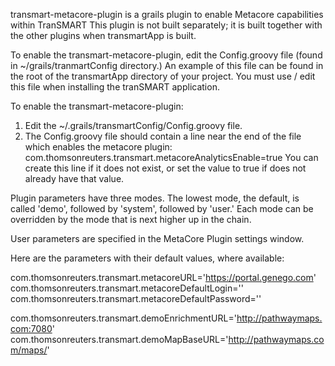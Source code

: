 transmart-metacore-plugin is a grails plugin to enable Metacore capabilities within TranSMART
This plugin is not built separately; it is built together with the other plugins when
transmartApp is built.

To enable the transmart-metacore-plugin, edit the Config.groovy file (found in ~/grails/tranmartConfig directory.)
An example of this file can be found in the root of the transmartApp directory of your project. You must use / edit this file
when installing the tranSMART application.

To enable the transmart-metacore-plugin:

1. Edit the ~/.grails/transmartConfig/Config.groovy file.
2. The Config.groovy file should contain a line near the end of the file which enables the metacore plugin: 
com.thomsonreuters.transmart.metacoreAnalyticsEnable=true
You can create this line if it does not exist, or set the value to true if does not already have that value.

Plugin parameters have three modes.  The lowest mode, the default, is called 'demo', followed by 'system', followed by 'user.'
Each mode can be overridden by the mode that is next higher up in the chain.

User parameters are specified in the MetaCore Plugin settings window.

Here are the parameters with their default values, where available:

com.thomsonreuters.transmart.metacoreURL='https://portal.genego.com'
com.thomsonreuters.transmart.metacoreDefaultLogin=''
com.thomsonreuters.transmart.metacoreDefaultPassword=''

com.thomsonreuters.transmart.demoEnrichmentURL='http://pathwaymaps.com:7080'
com.thomsonreuters.transmart.demoMapBaseURL='http://pathwaymaps.com/maps/'

